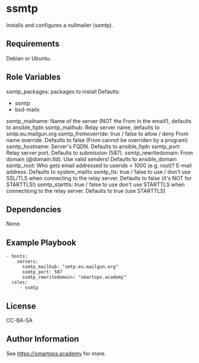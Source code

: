 ssmtp
=========

Installs and configures a nullmailer (ssmtp).

Requirements
------------

Debian or Ubuntu.

Role Variables
--------------

ssmtp_packages: packages to install
Defaults:
  - ssmtp
  - bsd-mailx

ssmtp_mailname: Name of the server (NOT the From in the email!), defaults to ansible_fqdn
ssmtp_mailhub: Relay server name, defaults to smtp.eu.mailgun.org
ssmtp_fromoverride: true / false to allow / deny From name override. Defaults to false (From cannot be overriden by a program)
ssmtp_hostname: Server's FQDN. Defaults to ansible_fqdn
ssmtp_port: Relay server port. Defaults to submission (587).
ssmtp_rewritedomain: From domain (@domain.tld). Use valid senders! Defaults to ansible_domain
ssmtp_root: Who gets email addressed to userids < 1000 (e.g. root)? E-mail address. Defaults to system_mailto
ssmtp_tls: true / false to use / don't use SSL/TLS when connecting to the relay server. Defaults to false (it's NOT for STARTTLS!)
ssmtp_starttls: true / false to use don't use STARTTLS when connectiong to the relay server. Defaults to true (use STARTTLS)

Dependencies
------------

None.

Example Playbook
----------------

    - hosts:
        servers:
          ssmtp_mailhub: "smtp.eu.mailgun.org"
          ssmtp_port: 587
          ssmtp_rewritedomain: "smartops.academy"
      roles:
         - ssmtp

License
-------

CC-BA-SA

Author Information
------------------

See https://smartops.academy for more.
